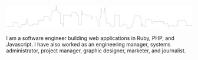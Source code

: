 ![header image](header-image.svg?cache=20241231)

I am a software engineer building web applications in Ruby, PHP, and Javascript. I have also worked as an engineering manager, systems administrator, project manager, graphic designer, marketer, and journalist.
